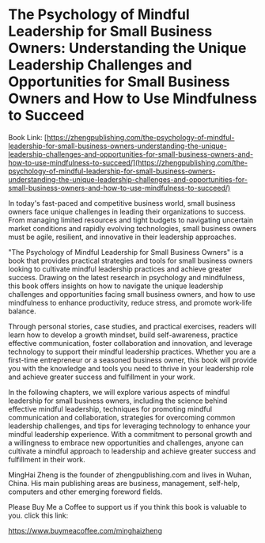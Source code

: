 # The Psychology of Mindful Leadership for Small Business Owners: Understanding the Unique Leadership Challenges and Opportunities for Small Business Owners and How to Use Mindfulness to Succeed

Book Link: [https://zhengpublishing.com/the-psychology-of-mindful-leadership-for-small-business-owners-understanding-the-unique-leadership-challenges-and-opportunities-for-small-business-owners-and-how-to-use-mindfulness-to-succeed/](https://zhengpublishing.com/the-psychology-of-mindful-leadership-for-small-business-owners-understanding-the-unique-leadership-challenges-and-opportunities-for-small-business-owners-and-how-to-use-mindfulness-to-succeed/)

In today's fast-paced and competitive business world, small business owners face unique challenges in leading their organizations to success. From managing limited resources and tight budgets to navigating uncertain market conditions and rapidly evolving technologies, small business owners must be agile, resilient, and innovative in their leadership approaches.

"The Psychology of Mindful Leadership for Small Business Owners" is a book that provides practical strategies and tools for small business owners looking to cultivate mindful leadership practices and achieve greater success. Drawing on the latest research in psychology and mindfulness, this book offers insights on how to navigate the unique leadership challenges and opportunities facing small business owners, and how to use mindfulness to enhance productivity, reduce stress, and promote work-life balance.

Through personal stories, case studies, and practical exercises, readers will learn how to develop a growth mindset, build self-awareness, practice effective communication, foster collaboration and innovation, and leverage technology to support their mindful leadership practices. Whether you are a first-time entrepreneur or a seasoned business owner, this book will provide you with the knowledge and tools you need to thrive in your leadership role and achieve greater success and fulfillment in your work.

In the following chapters, we will explore various aspects of mindful leadership for small business owners, including the science behind effective mindful leadership, techniques for promoting mindful communication and collaboration, strategies for overcoming common leadership challenges, and tips for leveraging technology to enhance your mindful leadership experience. With a commitment to personal growth and a willingness to embrace new opportunities and challenges, anyone can cultivate a mindful approach to leadership and achieve greater success and fulfillment in their work.

MingHai Zheng is the founder of zhengpublishing.com and lives in Wuhan, China. His main publishing areas are business, management, self-help, computers and other emerging foreword fields.

Please Buy Me a Coffee to support us if you think this book is valuable to you. click this link:

https://www.buymeacoffee.com/minghaizheng
